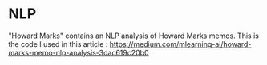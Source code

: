 # NLP

"Howard Marks" contains an NLP analysis of Howard Marks memos. This is the code I used in this article : https://medium.com/mlearning-ai/howard-marks-memo-nlp-analysis-3dac619c20b0

